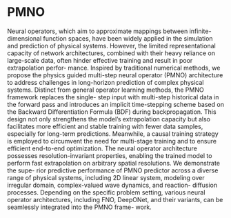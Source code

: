 # PMNO
Neural operators, which aim to approximate mappings between infinite-dimensional
function spaces, have been widely applied in the simulation and prediction of physical systems.
However, the limited representational capacity of network architectures, combined with their heavy
reliance on large-scale data, often hinder effective training and result in poor extrapolation perfor-
mance. Inspired by traditional numerical methods, we propose the physics guided multi-step neural
operator (PMNO) architecture to address challenges in long-horizon prediction of complex physical
systems. Distinct from general operator learning methods, the PMNO framework replaces the single-
step input with multi-step historical data in the forward pass and introduces an implicit time-stepping
scheme based on the Backward Differentiation Formula (BDF) during backpropagation. This design
not only strengthens the model’s extrapolation capacity but also facilitates more efficient and stable
training with fewer data samples, especially for long-term predictions. Meanwhile, a causal training
strategy is employed to circumvent the need for multi-stage training and to ensure efficient end-to-end
optimization. The neural operator architecture possesses resolution-invariant properties, enabling the
trained model to perform fast extrapolation on arbitrary spatial resolutions. We demonstrate the supe-
rior predictive performance of PMNO predictor across a diverse range of physical systems, including
2D linear system, modeling over irregular domain, complex-valued wave dynamics, and reaction-
diffusion processes. Depending on the specific problem setting, various neural operator architectures,
including FNO, DeepONet, and their variants, can be seamlessly integrated into the PMNO frame-
work.
